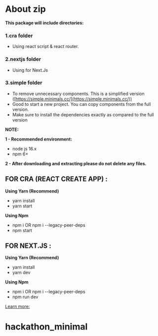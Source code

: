 # About zip

**This package will include directories:**

### 1.cra folder

- Using react script & react router.

### 2.nextjs folder

- Using for Next.Js

### 3.simple folder

- To remove unnecessary components. This is a simplified version ([https://simple.minimals.cc/](https://simple.minimals.cc/))
- Good to start a new project. You can copy components from the full version.
- Make sure to install the dependencies exactly as compared to the full version

**NOTE:**

**1 - Recommended environment:**

- node js 16.x
- npm 6+

**2 - After downloading and extracting please do not delete any files.**

## FOR CRA (REACT CREATE APP) :

**Using Yarn (Recommend)**

- yarn install
- yarn start

**Using Npm**

- npm i OR npm i --legacy-peer-deps
- npm start

## FOR NEXT.JS :

**Using Yarn (Recommend)**

- yarn install
- yarn dev

**Using Npm**

- npm i OR npm i --legacy-peer-deps
- npm run dev

[Learn more:](https://docs.minimals.cc/quick-start)
# hackathon_minimal
